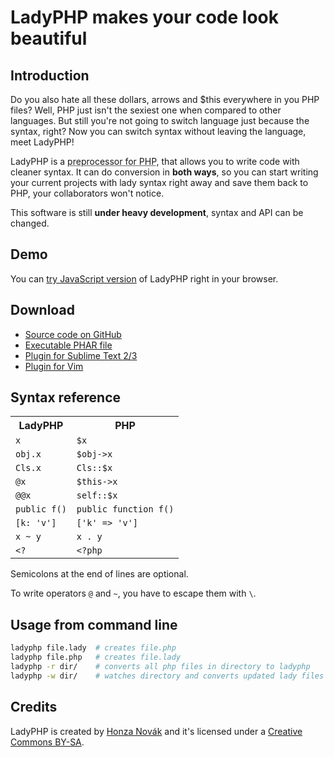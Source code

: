 # LadyPHP makes your code look beautiful

## Introduction

Do you also hate all these dollars, arrows and $this everywhere in you PHP files? Well, PHP just isn't the sexiest one when compared to other languages. But still you're not going to switch language just because the syntax, right? Now you can switch syntax without leaving the language, meet LadyPHP!

LadyPHP is a <abbr title="Hey, that's not weird at all!">preprocessor for PHP</abbr>, that allows you to write code with cleaner syntax. It can do conversion in **both ways**, so you can start writing your current projects with lady syntax right away and save them back to PHP, your collaborators won't notice.

This software is still **under heavy development**, syntax and API can be changed.

## Demo

You can [try JavaScript version](http://ladyphp.honzanovak.com) of LadyPHP right in your browser.

## Download

- [Source code on GitHub](http://github.com/unu/ladyphp)
- [Executable PHAR file](http://db.tt/F1sig8w0)
- [Plugin for Sublime Text 2/3](http://github.com/unu/sublime-ladyphp)
- [Plugin for Vim](http://github.com/unu/vim-ladyphp)

## Syntax reference

<table>
  <tr><th>LadyPHP</th><th>PHP</th></tr>
  <tr><td><code>x</code></td><td><code>$x</code></td></tr>
  <tr><td><code>obj.x</code></td><td><code>$obj->x</code></td></tr>
  <tr><td><code>Cls.x</code></td><td><code>Cls::$x</code></td></tr>
  <tr><td><code>@x</code></td><td><code>$this->x</code></td></tr>
  <tr><td><code>@@x</code></td><td><code>self::$x</code></td></tr>
  <tr><td><code>public f()</code></td><td><code>public function f()</code></td></tr>
  <tr><td><code>[k: 'v']</code></td><td><code>['k' => 'v']</code></td></tr>
  <tr><td><code>x ~ y</code></td><td><code>x . y</code></td></tr>
  <tr><td><code>&lt;?</code></td><td><code>&lt;?php</code></td></tr>
</table>

Semicolons at the end of lines are optional.

To write operators `@` and `~`, you have to escape them with `\`.

## Usage from command line

```sh
ladyphp file.lady  # creates file.php
ladyphp file.php   # creates file.lady
ladyphp -r dir/    # converts all php files in directory to ladyphp
ladyphp -w dir/    # watches directory and converts updated lady files
```

## Credits

LadyPHP is created by [Honza Novák](http://honzanovak.com) and it's licensed under a [Creative Commons BY-SA](http://creativecommons.org/licenses/by-sa/4.0/).
